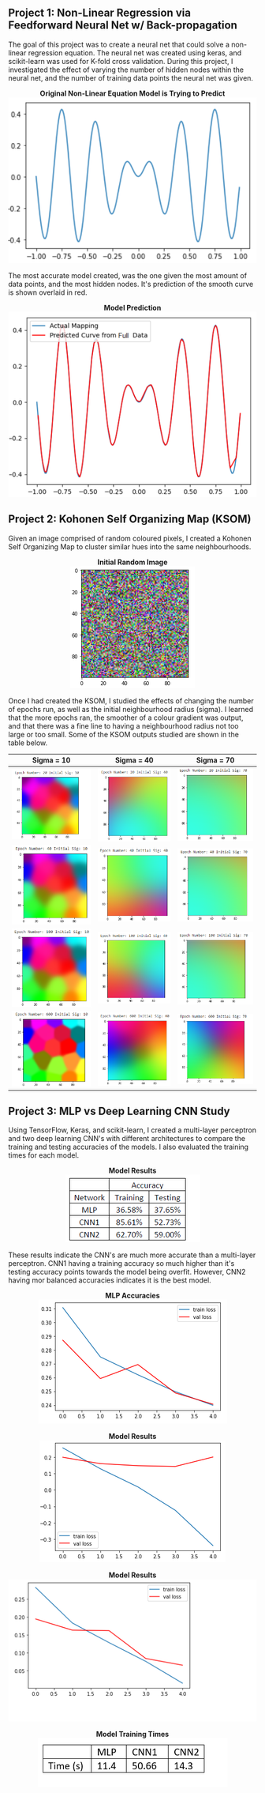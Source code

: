 ## Project 1: Non-Linear Regression via Feedforward Neural Net w/ Back-propagation
The goal of this project was to create a neural net that could solve a non-linear regression equation. The neural net was created using keras, and scikit-learn was used for K-fold cross validation. During this project, I investigated the effect of varying the number of hidden nodes within the neural net, and the number of training data points the neural net was given.

<p align="center">
  <b>Original Non-Linear Equation Model is Trying to Predict</b><br>
  <img src="https://github.com/moward98/ML-page/blob/main/media/NLEqn.PNG">
</p>

The most accurate model created, was the one given the most amount of data points, and the most hidden nodes. It's prediction of the smooth curve is shown overlaid in red.

<p align="center">
  <b>Model Prediction</b><br>
  <img src="https://github.com/moward98/ML-page/blob/main/media/model.PNG">
</p>

## Project 2: Kohonen Self Organizing Map (KSOM)

Given an image comprised of random coloured pixels, I created a Kohonen Self Organizing Map to cluster similar hues into the same neighbourhoods. 
<p align="center">
  <b>Initial Random Image</b><br>
  <img src="https://github.com/moward98/ML-page/blob/main/media/original.PNG">
</p>



Once I had created the KSOM, I studied the effects of changing the number of epochs run, as well as the initial neighbourhood radius (sigma). I learned that the more epochs ran, the smoother of a colour gradient was output, and that there was a fine line to having a neighbourhood radius not too large or too small. 
Some of the KSOM outputs studied are shown in the table below.


| Sigma = 10  | Sigma = 40|Sigma = 70|
| :-------------: |:---------------------------:|:-:|
|![](media/2010.PNG) |![](media/2040.PNG) |![](media/2070.PNG) |
|![](media/4010.PNG) |![](media/4040.PNG) |![](media/4070.PNG) |
|![](media/10010.PNG)|![](media/10040.PNG)|![](media/10070.PNG)|
|![](media/60010.PNG)|![](media/60040.PNG)|![](media/60070.PNG)|


## Project 3: MLP vs Deep Learning CNN Study
Using TensorFlow, Keras, and scikit-learn, I created a multi-layer perceptron and two deep learning CNN's  with different architectures to compare the training and testing accuracies of the models. I also evaluated the training times for each model. 

<p align="center">
  <b>Model Results</b><br>
  <img src="https://github.com/moward98/ML-page/blob/main/media/accuracies.PNG">
</p>

These results indicate the CNN's are much more accurate than a multi-layer perceptron. CNN1 having a training accuracy so much higher than it's testing accuracy points towards the model being overfit. However, CNN2 having mor balanced accuracies indicates it is the best model. 

<p align="center">
  <b>MLP Accuracies</b><br>
  <img src="https://github.com/moward98/ML-page/blob/main/media/mlp.PNG">
</p>

<p align="center">
  <b>Model Results</b><br>
  <img src="https://github.com/moward98/ML-page/blob/main/media/cnn1.PNG">
</p>

<p align="center">
  <b>Model Results</b><br>
  <img src="https://github.com/moward98/ML-page/blob/main/media/cnn2.PNG">
</p>

<p align="center">
  <b>Model Training Times</b><br>
  <img src="https://github.com/moward98/ML-page/blob/main/media/times.PNG">
</p>
